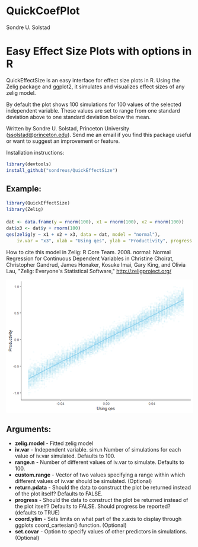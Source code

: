 QuickCoefPlot
================
Sondre U. Solstad

Easy Effect Size Plots with options in R
========================================

QuickEffectSize is an easy interface for effect size plots in R. Using the Zelig package and ggplot2, it simulates and visualizes effect sizes of any zelig model.

By default the plot shows 100 simulations for 100 values of the selected independent variable. These values are set to range from one standard deviation above to one standard deviation below the mean.

Written by Sondre U. Solstad, Princeton University (<ssolstad@princeton.edu>). Send me an email if you find this package useful or want to suggest an improvement or feature.

Installation instructions:

``` r
library(devtools)
install_github("sondreus/QuickEffectSize")
```

Example:
--------

``` r
library(QuickEffectSize)
library(Zelig)

dat <- data.frame(y = rnorm(100), x1 = rnorm(100), x2 = rnorm(100))
dat$x3 <- dat$y + rnorm(100)
qes(zelig(y ~ x1 + x2 + x3, data = dat, model = "normal"), 
    iv.var = "x3", xlab = "Using qes", ylab = "Productivity", progress = FALSE)
```

How to cite this model in Zelig: R Core Team. 2008. normal: Normal Regression for Continuous Dependent Variables in Christine Choirat, Christopher Gandrud, James Honaker, Kosuke Imai, Gary King, and Olivia Lau, "Zelig: Everyone's Statistical Software," <http://zeligproject.org/>

![](README_files/figure-markdown_github/unnamed-chunk-2-1.png)

Arguments:
----------

-   **zelig.model** - Fitted zelig model
-   **iv.var** - Independent variable. sim.n Number of simulations for each value of iv.var simulated. Defaults to 100.
-   **range.n** - Number of different values of iv.var to simulate. Defaults to 100.
-   **custom.range** - Vector of two values specifying a range within which different values of iv.var should be simulated. (Optional)
-   **return.pdata** - Should the data to construct the plot be returned instead of the plot itself? Defaults to FALSE.
-   **progress** - Should the data to construct the plot be returned instead of the plot itself? Defaults to FALSE. Should progress be reported? (defaults to TRUE)
-   **coord.ylim** - Sets limits on what part of the x.axis to display through ggplots coord\_cartesian() function. (Optional)
-   **set.covar** - Option to specify values of other predictors in simulations. (Optional)
